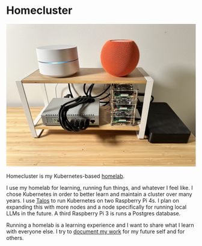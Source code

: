 # Homecluster

![Photograph of the homecluster](./media/cluster.jpeg)

Homecluster is my Kubernetes-based [homelab](https://en.wikipedia.org/wiki/Home_server). 

I use my homelab for learning, running fun things, and whatever I feel like. I chose Kubernetes in order to better learn and maintain a cluster over many years. I use [Talos](https://www.talos.dev/) to run Kubernetes on two Raspberry Pi 4s. I plan on expanding this with more nodes and a node specifically for running local LLMs in the future. A third Raspberry Pi 3 is runs a Postgres database. 

Running a homelab is a learning experience and I want to share what I learn with everyone else. I try to [document my work](./notebook) for my future self and for others.

